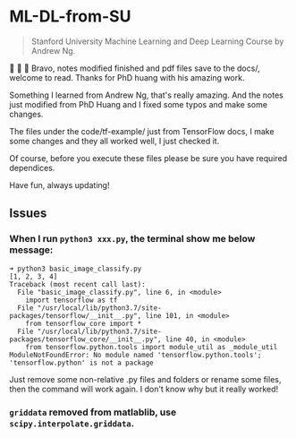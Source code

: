 # ML-DL-from-SU

> Stanford University Machine Learning and Deep Learning Course by Andrew Ng.

:tada: :tada: :tada: Bravo, notes modified finished and pdf files save to the docs/, welcome to read. Thanks for PhD huang with his amazing work.

Something I learned from Andrew Ng, that's really amazing. And the notes just modified from PhD Huang and I fixed some typos and make some changes. 

The files under the code/tf-example/ just from TensorFlow docs, I make some changes and they all worked well, I just checked it.

Of course, before you execute these files please be sure you have required dependices. 

Have fun, always updating!

## Issues

### When I run `python3 xxx.py`, the terminal show me below message:

```
➜ python3 basic_image_classify.py
[1, 2, 3, 4]
Traceback (most recent call last):
  File "basic_image_classify.py", line 6, in <module>
    import tensorflow as tf
  File "/usr/local/lib/python3.7/site-packages/tensorflow/__init__.py", line 101, in <module>
    from tensorflow_core import *
  File "/usr/local/lib/python3.7/site-packages/tensorflow_core/__init__.py", line 40, in <module>
    from tensorflow.python.tools import module_util as _module_util
ModuleNotFoundError: No module named 'tensorflow.python.tools'; 'tensorflow.python' is not a package
```
Just remove some non-relative .py files and folders or rename some files, then the command will work again. I don't know why but it really worked!

### `griddata` removed from matlablib, use `scipy.interpolate.griddata`.

